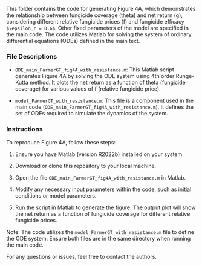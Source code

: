 This folder contains the code for generating Figure 4A, which demonstrates the relationship between fungicide coverage (theta) and net return (g), considering different relative fungicide prices (f) and fungicide efficacy `$\epsilon_r = 0.6$`. Other fixed parameters of the model are specified in the main code. The code utilizes Matlab for solving the system of ordinary differential equations (ODEs) defined in the main text.

### File Descriptions

- `ODE_main_FarmerGT_fig4A_with_resistance.m`: This Matlab script generates Figure 4A by solving the ODE system using 4th order Runge-Kutta method. 
It plots the net return as a function of theta (fungicide coverage) for various values of f (relative fungicide price).

- `model_FarmerGT_with_resistance.m`: This file is a component used in the main code (`ODE_main_FarmerGT_fig4A_with_resistance.m`). It defines the set of ODEs required to simulate the dynamics of the system.

### Instructions

To reproduce Figure 4A, follow these steps:

1. Ensure you have Matlab (version R2022b) installed on your system.

2. Download or clone this repository to your local machine.

3. Open the file `ODE_main_FarmerGT_fig4A_with_resistance.m` in Matlab.

4. Modify any necessary input parameters within the code, such as initial conditions or model parameters.

5. Run the script in Matlab to generate the figure. The output plot will show the net return as a function of fungicide coverage for different relative fungicide prices.

Note: The code utilizes the `model_FarmerGT_with_resistance.m` file to define the ODE system. Ensure both files are in the same directory when running the main code.

For any questions or issues, feel free to contact the authors.
